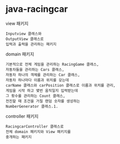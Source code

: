 # java-racingcar

view 패키지

    Inputview 클래스와
    OutputView 클래스로
    입력과 출력을 관리하는 패키지

domain 패키지

    기본적으로 전체 게임을 관리하는 RacingGame 클래스,
    자동차들을 관리하는 Cars 클래스,
    자동차 하나의 객체를 관리하는 Car 클래스,
    자동차 하나마다 이름과 위치를 갖는데
    carName 클래스와 carPosition 클래스로 이름과 위치를 관리,
    게임을 시작 하고 몇번 움직일지 입력받는데
    그 횟수를 관리하는 Count 클래스,
    전진할 때 조건을 거칠 랜덤 숫자를 생성하는
    NumberGenerator 클래스.1.

controller 패키지

    RacingcarController 클래스로
    전체 domain 패키지와 View 패키지를
    중개하는 패키지
